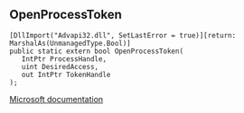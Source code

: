 ## OpenProcessToken

```
[DllImport("Advapi32.dll", SetLastError = true)][return: MarshalAs(UnmanagedType.Bool)]
public static extern bool OpenProcessToken(
   IntPtr ProcessHandle,
   uint DesiredAccess,
   out IntPtr TokenHandle
);
```

[Microsoft documentation](https://docs.microsoft.com/en-us/windows/win32/api/processthreadsapi/nf-processthreadsapi-openprocesstoken)
